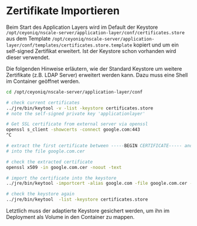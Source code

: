 # Zertifikate Importieren


Beim Start des Application Layers wird im Default der Keystore
`/opt/ceyoniq/nscale-server/application-layer/conf/certificates.store`
aus dem Template
`/opt/ceyoniq/nscale-server/application-layer/conf/templates/certificates.store.template` kopiert
und um ein self-signed Zertifikat erweitert.
Ist der Keystore schon vorhanden wird dieser verwendet.

Die folgenden Hinweise erläutern, wie der Standard Keystore um weitere Zertifikate (z.B. LDAP Server)
erweitert werden kann. Dazu muss eine Shell im Container geöffnet werden.

```bash
cd /opt/ceyoniq/nscale-server/application-layer/conf

# check current certificates
../jre/bin/keytool -v -list -keystore certificates.store
# note the self-signed private key 'applicationlayer'

# Get SSL certificate from external server via openssl
openssl s_client -showcerts -connect google.com:443
^C

# extract the first certificate between -----BEGIN CERTIFICATE----- and -----END CERTIFICATE----- (including these lines)
# into the file google.com.cer

# check the extracted certificate
openssl x509 -in google.com.cer -noout -text

# import the certificate into the keystore
../jre/bin/keytool -importcert -alias google.com -file google.com.cer -keystore certificates.store

# check the keystore again
../jre/bin/keytool  -list -keystore certificates.store

```

Letztlich muss der adaptierte Keystore gesichert werden, um ihn im Deployment als Volume in den Container zu mappen.